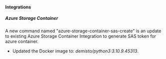 
#### Integrations
##### Azure Storage Container
A new command named "azure-storage-container-sas-create" is an update to existing Azure Storage Container Integration to generate SAS token for azure container. 
- Updated the Docker image to: *demisto/python3:3.10.9.45313*.
